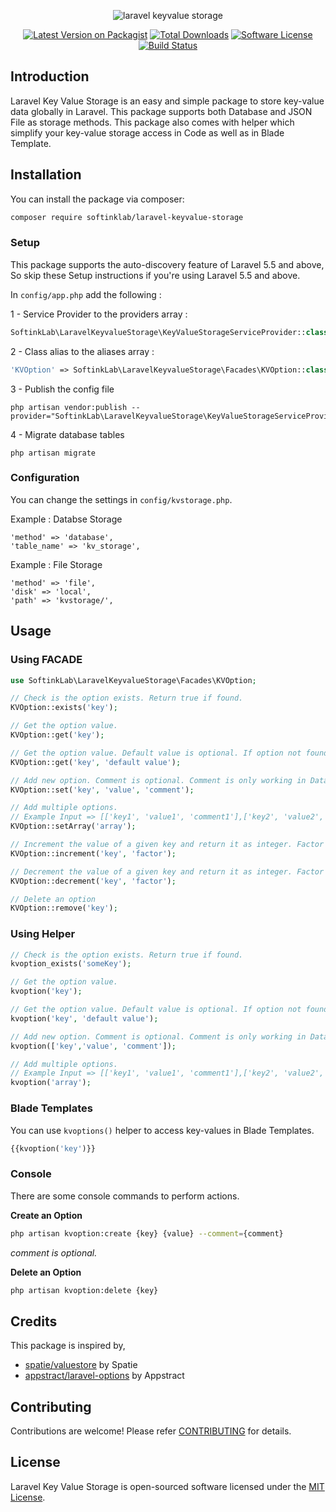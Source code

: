 <p align="center">
  <img src="https://i.ibb.co/hFY4LgG/laravel-keyvalue-storage.jpg" alt="laravel keyvalue storage">
</p>

<div align="center">
  
[![Latest Version on Packagist](https://img.shields.io/packagist/v/SoftinkLab/laravel-keyvalue-storage)](https://packagist.org/packages/softinklab/laravel-keyvalue-storage)
[![Total Downloads](https://img.shields.io/packagist/dt/SoftinkLab/laravel-keyvalue-storage)](https://packagist.org/packages/softinklab/laravel-keyvalue-storage)
[![Software License](https://img.shields.io/packagist/l/SoftinkLab/laravel-keyvalue-storage)](LICENSE.md)
[![Build Status](https://img.shields.io/travis/SoftinkLab/laravel-keyvalue-storage)](https://travis-ci.com/SoftinkLab/laravel-keyvalue-storage)
  
</div>

## Introduction

Laravel Key Value Storage is an easy and simple package to store key-value data globally in Laravel. This package supports both Database and JSON File as storage methods. This package also comes with helper which simplify your key-value storage access in Code as well as in Blade Template.

## Installation

You can install the package via composer:

```bash
composer require softinklab/laravel-keyvalue-storage
```

### Setup

This package supports the auto-discovery feature of Laravel 5.5 and above, So skip these Setup instructions if you're using Laravel 5.5 and above.

In `config/app.php` add the following :

1 - Service Provider to the providers array :

```php
SoftinkLab\LaravelKeyvalueStorage\KeyValueStorageServiceProvider::class,
```

2 - Class alias to the aliases array :

```php
'KVOption' => SoftinkLab\LaravelKeyvalueStorage\Facades\KVOption::class,
```

3 - Publish the config file

```ssh
php artisan vendor:publish --provider="SoftinkLab\LaravelKeyvalueStorage\KeyValueStorageServiceProvider"
```

4 - Migrate database tables

```ssh
php artisan migrate
```

### Configuration

You can change the settings in `config/kvstorage.php`.

Example : Databse Storage
```
'method' => 'database',
'table_name' => 'kv_storage',
```

Example : File Storage
```
'method' => 'file',
'disk' => 'local',
'path' => 'kvstorage/',
```

## Usage

### Using FACADE

```php
use SoftinkLab\LaravelKeyvalueStorage\Facades\KVOption;

// Check is the option exists. Return true if found.
KVOption::exists('key');

// Get the option value.
KVOption::get('key');

// Get the option value. Default value is optional. If option not found default value is returned.
KVOption::get('key', 'default value');

// Add new option. Comment is optional. Comment is only working in Database Mode.
KVOption::set('key', 'value', 'comment');

// Add multiple options.
// Example Input => [['key1', 'value1', 'comment1'],['key2', 'value2', 'comment2']]
KVOption::setArray('array');

// Increment the value of a given key and return it as integer. Factor is used to determine the step. Default is one.
KVOption::increment('key', 'factor');

// Decrement the value of a given key and return it as integer. Factor is used to determine the step. Default is one.
KVOption::decrement('key', 'factor');

// Delete an option
KVOption::remove('key');
```

### Using Helper

```php
// Check is the option exists. Return true if found.
kvoption_exists('someKey');

// Get the option value.
kvoption('key');

// Get the option value. Default value is optional. If option not found default value is returned.
kvoption('key', 'default value');

// Add new option. Comment is optional. Comment is only working in Database Mode.
kvoption(['key','value', 'comment']);

// Add multiple options.
// Example Input => [['key1', 'value1', 'comment1'],['key2', 'value2', 'comment2']]
kvoption('array');
```
### Blade Templates

You can use `kvoptions()` helper to access key-values in Blade Templates.

```php
{{kvoption('key')}}
```

### Console

There are some console commands to perform actions.

**Create an Option**
```bash
php artisan kvoption:create {key} {value} --comment={comment}
```
*comment is optional.*

**Delete an Option**
```bash
php artisan kvoption:delete {key}
```

## Credits

This package is inspired by,
- [spatie/valuestore](https://github.com/spatie/valuestore) by Spatie
- [appstract/laravel-options](https://github.com/appstract/laravel-options) by Appstract

## Contributing

Contributions are welcome! Please refer [CONTRIBUTING](CONTRIBUTING.md) for details.

## License

Laravel Key Value Storage is open-sourced software licensed under the [MIT License](LICENSE.md).
